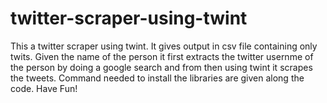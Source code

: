 # twitter-scraper-using-twint
This a twitter scraper using twint. 
It gives output in csv file containing only twits.
Given the name of the person it first extracts the twitter usernme of the person by doing a google search
and from then using twint it scrapes the tweets.
Command needed to install the libraries are given along the code.
Have Fun!

